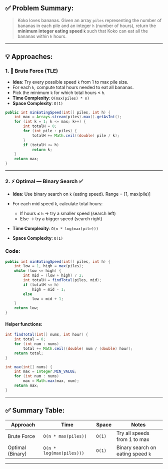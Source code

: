 ## ✅ Problem Summary:

> Koko loves bananas. Given an array `piles` representing the number of bananas in each pile and an integer `h` (number of hours), return the **minimum integer eating speed `k`** such that Koko can eat all the bananas within `h` hours.

---

## 💡 Approaches:

### 1. 🐢 Brute Force (TLE)

* **Idea**: Try every possible speed `k` from 1 to max pile size.
* For each `k`, compute total hours needed to eat all bananas.
* Pick the minimum `k` for which total hours ≤ `h`.
* **Time Complexity**: `O(max(piles) * n)`
* **Space Complexity**: `O(1)`

```java
public int minEatingSpeed(int[] piles, int h) {
    int max = Arrays.stream(piles).max().getAsInt();
    for (int k = 1; k <= max; k++) {
        int totalH = 0;
        for (int pile : piles) {
            totalH += Math.ceil((double) pile / k);
        }
        if (totalH <= h)
            return k;
    }
    return max;
}
```

---

### 2. ⚡ Optimal — Binary Search ✅

* **Idea**: Use binary search on `k` (eating speed). Range = \[1, max(pile)]
* For each mid speed `k`, calculate total hours:

  * If hours ≤ `h` → try a smaller speed (search left)
  * Else → try a bigger speed (search right)
* **Time Complexity**: `O(n * log(max(pile)))`
* **Space Complexity**: `O(1)`

### Code:

```java
public int minEatingSpeed(int[] piles, int h) {
    int low = 1, high = max(piles);
    while (low <= high) {
        int mid = (low + high) / 2;
        int totalH = findTotal(piles, mid);
        if (totalH <= h)
            high = mid - 1;
        else
            low = mid + 1;
    }
    return low;
}
```

#### Helper functions:

```java
int findTotal(int[] nums, int hour) {
    int total = 0;
    for (int num : nums)
        total += Math.ceil((double) num / (double) hour);
    return total;
}

int max(int[] nums) {
    int max = Integer.MIN_VALUE;
    for (int num : nums)
        max = Math.max(max, num);
    return max;
}
```

---

## ✅ Summary Table:

| Approach         | Time                     | Space  | Notes                             |
| ---------------- | ------------------------ | ------ | --------------------------------- |
| Brute Force      | `O(n * max(piles))`      | `O(1)` | Try all speeds from 1 to max      |
| Optimal (Binary) | `O(n * log(max(piles)))` | `O(1)` | Binary search on eating speed `k` |

---
